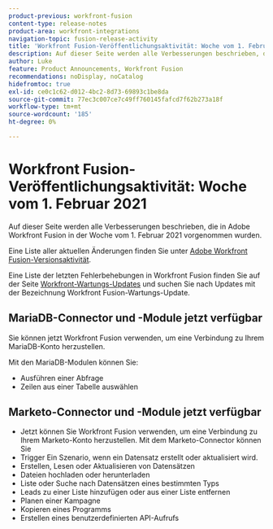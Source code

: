 ```yaml
---
product-previous: workfront-fusion
content-type: release-notes
product-area: workfront-integrations
navigation-topic: fusion-release-activity
title: 'Workfront Fusion-Veröffentlichungsaktivität: Woche vom 1. Februar 2021'
description: Auf dieser Seite werden alle Verbesserungen beschrieben, die in Adobe Workfront Fusion in der Woche vom 1. Februar 2021 vorgenommen wurden.
author: Luke
feature: Product Announcements, Workfront Fusion
recommendations: noDisplay, noCatalog
hidefromtoc: true
exl-id: ce0c1c62-d012-4bc2-8d73-69893c1be8da
source-git-commit: 77ec3c007ce7c49ff760145fafcd7f62b273a18f
workflow-type: tm+mt
source-wordcount: '185'
ht-degree: 0%

---
```


# Workfront Fusion-Veröffentlichungsaktivität: Woche vom 1. Februar 2021

Auf dieser Seite werden alle Verbesserungen beschrieben, die in Adobe Workfront Fusion in der Woche vom 1. Februar 2021 vorgenommen wurden.

Eine Liste aller aktuellen Änderungen finden Sie unter [Adobe Workfront Fusion-Versionsaktivität](/help/workfront-fusion/fusion-product-releases/fusion-release-activity.md).

Eine Liste der letzten Fehlerbehebungen in Workfront Fusion finden Sie auf der Seite [Workfront-Wartungs-Updates](https://experienceleague.adobe.com/docs/workfront-known-issues/releases/current-updates.html?lang=de) und suchen Sie nach Updates mit der Bezeichnung Workfront Fusion-Wartungs-Update.


## MariaDB-Connector und -Module jetzt verfügbar

Sie können jetzt Workfront Fusion verwenden, um eine Verbindung zu Ihrem MariaDB-Konto herzustellen.

Mit den MariaDB-Modulen können Sie:

* Ausführen einer Abfrage
* Zeilen aus einer Tabelle auswählen

## Marketo-Connector und -Module jetzt verfügbar

* Jetzt können Sie Workfront Fusion verwenden, um eine Verbindung zu Ihrem Marketo-Konto herzustellen. Mit dem Marketo-Connector können Sie
* Trigger Ein Szenario, wenn ein Datensatz erstellt oder aktualisiert wird.
* Erstellen, Lesen oder Aktualisieren von Datensätzen
* Dateien hochladen oder herunterladen
* Liste oder Suche nach Datensätzen eines bestimmten Typs
* Leads zu einer Liste hinzufügen oder aus einer Liste entfernen
* Planen einer Kampagne
* Kopieren eines Programms
* Erstellen eines benutzerdefinierten API-Aufrufs

